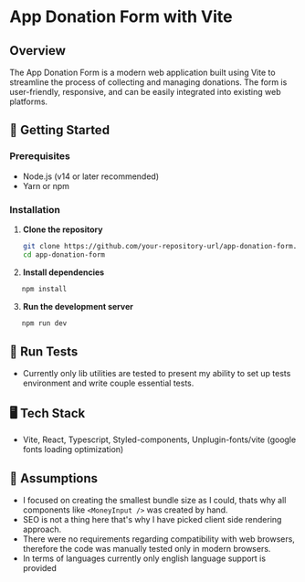 # App Donation Form with Vite

## Overview

The App Donation Form is a modern web application built using Vite to streamline
the process of collecting and managing donations. The form is user-friendly,
responsive, and can be easily integrated into existing web platforms.

## 🚀 Getting Started

### Prerequisites

- Node.js (v14 or later recommended)
- Yarn or npm

### Installation

1. **Clone the repository**

   ```bash
   git clone https://github.com/your-repository-url/app-donation-form.git
   cd app-donation-form
   ```

2. **Install dependencies**

```bash
   npm install
```

3. **Run the development server**

```bash
   npm run dev
```

## 🧪 Run Tests

- Currently only lib utilities are tested to present my ability to set up tests
  environment and write couple essential tests.

## 🖥️ Tech Stack

- Vite, React, Typescript, Styled-components, Unplugin-fonts/vite (google fonts
  loading optimization)

## 🤔 Assumptions

- I focused on creating the smallest bundle size as I could, thats why all
  components like `<MoneyInput />` was created by hand.
- SEO is not a thing here that's why I have picked client side rendering
  approach.
- There were no requirements regarding compatibility with web browsers,
  therefore the code was manually tested only in modern browsers.
- In terms of languages currently only english language support is provided

